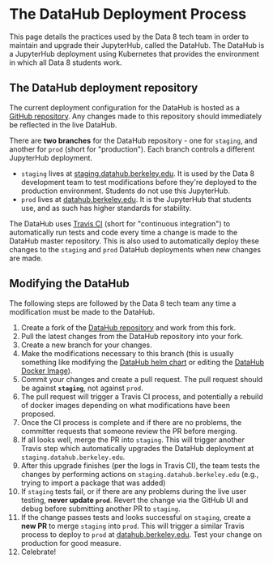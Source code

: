 # The DataHub Deployment Process

This page details the practices used by the Data 8 tech team in order to maintain and upgrade their JupyterHub, called the DataHub. The DataHub is a JupyterHub deployment using Kubernetes that provides the environment in which all
Data 8 students work. 

## The DataHub deployment repository

The current deployment configuration for the DataHub is hosted as a
[GitHub repository](https://github.com/berkeley-dsep-infra/datahub). Any
changes made to this repository should immediately be reflected in the
live DataHub.

There are **two branches** for the DataHub repository - one for `staging`, and
another for `prod` (short for "production"). Each branch controls a
different JupyterHub deployment.

* `staging` lives at [staging.datahub.berkeley.edu](staging.datahub.berkeley.edu).
  It is used by the Data 8 development team to test modifications before they're
  deployed to the production environment. Students do not use this JupyterHub.
* `prod` lives at [datahub.berkeley.edu](datahub.berkeley.edu). It is the
  JupyterHub that students use, and as such has higher standards for stability.

The DataHub uses [Travis CI](https://travis-ci.org/) (short for
"continuous integration") to automatically run tests and code every
time a change is made to the DataHub master repository. This is
also used to automatically deploy these changes to the `staging`
and `prod` DataHub deployments when new changes are made.

## Modifying the DataHub 

The following steps are followed by the Data 8 tech team any time
a modification must be made to the DataHub.

1. Create a fork of the [DataHub repository](https://github.com/berkeley-dsep-infra/datahub) and work from this fork.
2. Pull the latest changes from the DataHub repository into your fork.
3. Create a new branch for your changes.
4. Make the modifications necessary to this branch (this is
  usually something like modifying the [DataHub helm chart](https://github.com/berkeley-dsep-infra/datahub/blob/staging/datahub/config.yaml) or editing the [DataHub Docker Image](https://hub.docker.com/u/berkeleydsep/)).
5. Commit your changes and create a pull request. The pull request
  should be against **`staging`**, not against `prod`.
6. The pull request will trigger a Travis CI process, and
  potentially a rebuild of docker images depending on what
  modifications have been proposed.
7. Once the CI process is complete and if there are no problems, the committer requests that someone review the PR before merging.
8. If all looks well, merge the PR into `staging`. This will trigger
  another Travis step which automatically upgrades the
  DataHub deployment at `staging.datahub.berkeley.edu`.
9. After this upgrade finishes (per the logs in Travis CI), the team
  tests the changes by performing actions on
  `staging.datahub.berkeley.edu` (e.g., trying to import
    a package that was added)
10. If `staging` tests fail, or if there are any problems during the
  live user testing, **never update `prod`**. Revert the change via
  the GitHub UI and debug before submitting another PR to `staging`.
11. If the change passes tests and looks successful on `staging`, create
  a **new PR** to merge `staging` into `prod`. This will trigger
  a similar Travis process to deploy to `prod` at
  [datahub.berkeley.edu](datahub.berkeley.edu).
  Test your change on production for good measure.
12. Celebrate!
